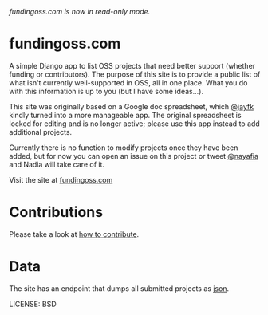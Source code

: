 *fundingoss.com is now in read-only mode.*

fundingoss.com
==============

A simple Django app to list OSS projects that need better support (whether funding or contributors). The purpose of this site is to provide a public list of what isn't currently well-supported in OSS, all in one place. What you do with this information is up to you (but I have some ideas...).

This site was originally based on a Google doc spreadsheet, which [@jayfk](https://github.com/jayfk) kindly turned into a more manageable app. The original spreadsheet is locked for editing and is no longer active; please use this app instead to add additional projects.

Currently there is no function to modify projects once they have been added, but for now you can open an issue on this project or tweet [@nayafia](http://twitter.com/nayafia) and Nadia will take care of it.

Visit the site at [fundingoss.com](http://fundingoss.com)

Contributions
=============================

Please take a look at [how to contribute](https://github.com/jayfk/fundingoss.com/blob/master/CONTRIBUTING.md).


Data
=========

The site has an endpoint that dumps all submitted projects as [json](http://fundingoss.com/json.json).


LICENSE: BSD
